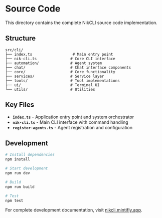 # Source Code

This directory contains the complete NikCLI source code implementation.

## Structure

```
src/cli/
├── index.ts                  # Main entry point
├── nik-cli.ts               # Core CLI interface
├── automation/              # Agent system
├── chat/                    # Chat interface components
├── core/                    # Core functionality
├── services/                # Service layer
├── tools/                   # Tool implementations
├── ui/                      # Terminal UI
└── utils/                   # Utilities
```

## Key Files

- **`index.ts`** - Application entry point and system orchestrator
- **`nik-cli.ts`** - Main CLI interface with command handling
- **`register-agents.ts`** - Agent registration and configuration

## Development

```bash
# Install dependencies
npm install

# Start development
npm run dev

# Build
npm run build

# Test
npm test
```

For complete development documentation, visit [nikcli.mintifly.app](https://nikcli.mintifly.app/contributing/development).